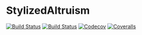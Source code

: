 # StylizedAltruism

[![Build Status](https://travis-ci.com/eirikbrandsaas/StylizedAltruism.jl.svg?branch=master)](https://travis-ci.com/eirikbrandsaas/StylizedAltruism.jl)
[![Build Status](https://ci.appveyor.com/api/projects/status/github/eirikbrandsaas/StylizedAltruism.jl?svg=true)](https://ci.appveyor.com/project/eirikbrandsaas/StylizedAltruism-jl)
[![Codecov](https://codecov.io/gh/eirikbrandsaas/StylizedAltruism.jl/branch/master/graph/badge.svg)](https://codecov.io/gh/eirikbrandsaas/StylizedAltruism.jl)
[![Coveralls](https://coveralls.io/repos/github/eirikbrandsaas/StylizedAltruism.jl/badge.svg?branch=master)](https://coveralls.io/github/eirikbrandsaas/StylizedAltruism.jl?branch=master)
